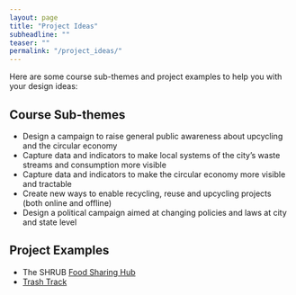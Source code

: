 ```yaml
---
layout: page
title: "Project Ideas"
subheadline: ""
teaser: ""
permalink: "/project_ideas/"
---
```


Here are some course sub-themes and project examples to help you with your design ideas:

## Course Sub-themes

* Design a campaign to raise general public awareness about upcycling and the circular economy  
* Capture data and indicators to make local systems of the city’s waste streams and consumption more visible  
* Capture data and indicators to make the circular economy more visible and tractable  
* Create new ways to enable recycling, reuse and upcycling projects (both online and offline)  
* Design a political campaign aimed at changing policies and laws at city and state level 


## Project Examples

* The SHRUB [Food Sharing Hub](https://www.facebook.com/events/274843619898688)  
* [Trash Track](http://senseable.mit.edu/trashtrack/index.php) 
